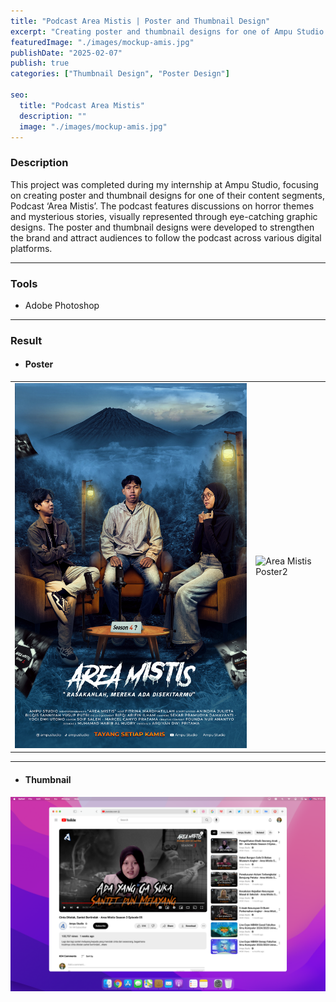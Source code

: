 ```yaml
---
title: "Podcast Area Mistis | Poster and Thumbnail Design"
excerpt: "Creating poster and thumbnail designs for one of Ampu Studio content, Podcast ‘Area Mistis’..."
featuredImage: "./images/mockup-amis.jpg"
publishDate: "2025-02-07"
publish: true
categories: ["Thumbnail Design", "Poster Design"]

seo:
  title: "Podcast Area Mistis"
  description: ""
  image: "./images/mockup-amis.jpg"
---
```


### Description
This project was completed during my internship at Ampu Studio, focusing on creating poster and thumbnail designs for one of their content segments, Podcast ‘Area Mistis’. The podcast features discussions on horror themes and mysterious stories, visually represented through eye-catching graphic designs. The poster and thumbnail designs were developed to strengthen the brand and attract audiences to follow the podcast across various digital platforms.

---

### Tools
- Adobe Photoshop

---
### Result
- #### Poster
|          |          |
|----------|----------|
| ![Area Mistis Poster](./images/area-mistis-poster.jpg) | ![Area Mistis Poster2](/area-mistis.gif) |

---

- #### Thumbnail
![Area Mistis Thumbnail](./images/area-mistis-thmbnl.png)